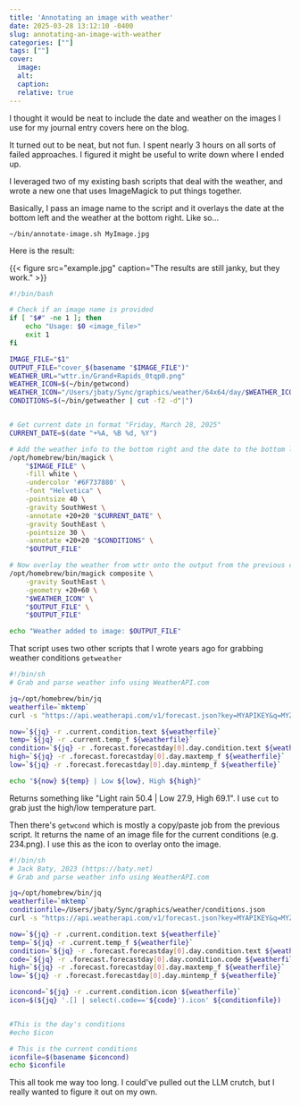 ```yaml
---
title: 'Annotating an image with weather'
date: 2025-03-28 13:12:10 -0400
slug: annotating-an-image-with-weather
categories: [""]
tags: [""]
cover: 
  image: 
  alt: 
  caption: 
  relative: true
---
```


I thought it would be neat to include the date and weather on the images I use for my journal entry covers here on the blog.

It turned out to be neat, but not fun. I spent nearly 3 hours on all sorts of failed approaches. I figured it might be useful to write down where I ended up.

I leveraged two of my existing bash scripts that deal with the weather, and wrote a new one that uses ImageMagick to put things together.

Basically, I pass an image name to the script and it overlays the date at the bottom left and the weather at the bottom right. Like so...

`~/bin/annotate-image.sh MyImage.jpg`

Here is the result:

{{< figure src="example.jpg" caption="The results are still janky, but they work." >}}

```bash
#!/bin/bash

# Check if an image name is provided
if [ "$#" -ne 1 ]; then
    echo "Usage: $0 <image_file>"
    exit 1
fi

IMAGE_FILE="$1"
OUTPUT_FILE="cover_$(basename "$IMAGE_FILE")"
WEATHER_URL="wttr.in/Grand+Rapids_0tqp0.png"
WEATHER_ICON=$(~/bin/getwcond)
WEATHER_ICON="/Users/jbaty/Sync/graphics/weather/64x64/day/$WEATHER_ICON"
CONDITIONS=$(~/bin/getweather | cut -f2 -d"|")


# Get current date in format "Friday, March 28, 2025"
CURRENT_DATE=$(date "+%A, %B %d, %Y")

# Add the weather info to the bottom right and the date to the bottom left
/opt/homebrew/bin/magick \
    "$IMAGE_FILE" \
    -fill white \
    -undercolor '#6F737880' \
    -font "Helvetica" \
    -pointsize 40 \
    -gravity SouthWest \
    -annotate +20+20 "$CURRENT_DATE" \
    -gravity SouthEast \
    -pointsize 30 \
    -annotate +20+20 "$CONDITIONS" \
    "$OUTPUT_FILE"

# Now overlay the weather from wttr onto the output from the previous command
/opt/homebrew/bin/magick composite \
    -gravity SouthEast \
    -geometry +20+60 \
    "$WEATHER_ICON" \
    "$OUTPUT_FILE" \
    "$OUTPUT_FILE"

echo "Weather added to image: $OUTPUT_FILE"
```

That script uses two other scripts that I wrote years ago for grabbing weather conditions `getweather`

```bash
#!/bin/sh
# Grab and parse weather info using WeatherAPI.com

jq=/opt/homebrew/bin/jq
weatherfile=`mktemp`
curl -s "https://api.weatherapi.com/v1/forecast.json?key=MYAPIKEY&q=MYZIP&days=1&aqi=no&alerts=no" > $weatherfile

now=`${jq} -r .current.condition.text ${weatherfile}`
temp=`${jq} -r .current.temp_f ${weatherfile}`
condition=`${jq} -r .forecast.forecastday[0].day.condition.text ${weatherfile}`
high=`${jq} -r .forecast.forecastday[0].day.maxtemp_f ${weatherfile}`
low=`${jq} -r .forecast.forecastday[0].day.mintemp_f ${weatherfile}`

echo "${now} ${temp} | Low ${low}, High ${high}"
```

Returns something like "Light rain 50.4 | Low 27.9, High 69.1". I use `cut` to grab just the high/low temperature part.

Then there's `getwcond` which is mostly a copy/paste job from the previous script. It returns the name of an image file for the current conditions (e.g. 234.png). I use this as the icon to overlay onto the image. 

```bash
#!/bin/sh
# Jack Baty, 2023 (https://baty.net)
# Grab and parse weather info using WeatherAPI.com

jq=/opt/homebrew/bin/jq
weatherfile=`mktemp`
conditionfile=/Users/jbaty/Sync/graphics/weather/conditions.json
curl -s "https://api.weatherapi.com/v1/forecast.json?key=MYAPIKEY&q=MYZIP&days=1&aqi=no&alerts=no" > $weatherfile

now=`${jq} -r .current.condition.text ${weatherfile}`
temp=`${jq} -r .current.temp_f ${weatherfile}`
condition=`${jq} -r .forecast.forecastday[0].day.condition.text ${weatherfile}`
code=`${jq} -r .forecast.forecastday[0].day.condition.code ${weatherfile}`
high=`${jq} -r .forecast.forecastday[0].day.maxtemp_f ${weatherfile}`
low=`${jq} -r .forecast.forecastday[0].day.mintemp_f ${weatherfile}`

iconcond=`${jq} -r .current.condition.icon ${weatherfile}`
icon=$(${jq} '.[] | select(.code=='${code}').icon' ${conditionfile})


#This is the day's conditions
#echo $icon

# This is the current conditions
iconfile=$(basename $iconcond)
echo $iconfile
```

This all took me way too long. I could've pulled out the LLM crutch, but I really wanted to figure it out on my own.
